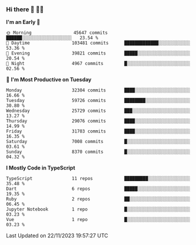 ### Hi there 👋 🧑‍💻



<!--START_SECTION:waka-->
**I'm an Early 🐤** 

```text
🌞 Morning                45647 commits       ██████░░░░░░░░░░░░░░░░░░░   23.54 % 
🌆 Daytime                103481 commits      █████████████░░░░░░░░░░░░   53.36 % 
🌃 Evening                39821 commits       █████░░░░░░░░░░░░░░░░░░░░   20.54 % 
🌙 Night                  4967 commits        █░░░░░░░░░░░░░░░░░░░░░░░░   02.56 % 
```
📅 **I'm Most Productive on Tuesday** 

```text
Monday                   32304 commits       ████░░░░░░░░░░░░░░░░░░░░░   16.66 % 
Tuesday                  59726 commits       ████████░░░░░░░░░░░░░░░░░   30.80 % 
Wednesday                25729 commits       ███░░░░░░░░░░░░░░░░░░░░░░   13.27 % 
Thursday                 29076 commits       ████░░░░░░░░░░░░░░░░░░░░░   14.99 % 
Friday                   31703 commits       ████░░░░░░░░░░░░░░░░░░░░░   16.35 % 
Saturday                 7008 commits        █░░░░░░░░░░░░░░░░░░░░░░░░   03.61 % 
Sunday                   8370 commits        █░░░░░░░░░░░░░░░░░░░░░░░░   04.32 % 
```


**I Mostly Code in TypeScript** 

```text
TypeScript               11 repos            █████████░░░░░░░░░░░░░░░░   35.48 % 
Dart                     6 repos             █████░░░░░░░░░░░░░░░░░░░░   19.35 % 
Ruby                     2 repos             ██░░░░░░░░░░░░░░░░░░░░░░░   06.45 % 
Jupyter Notebook         1 repo              █░░░░░░░░░░░░░░░░░░░░░░░░   03.23 % 
Vue                      1 repo              █░░░░░░░░░░░░░░░░░░░░░░░░   03.23 % 
```




 Last Updated on 22/11/2023 19:57:27 UTC
<!--END_SECTION:waka-->


